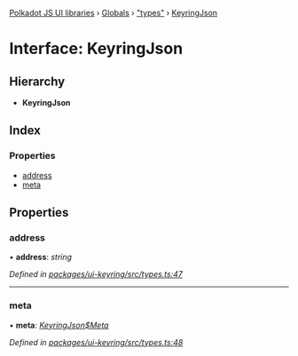 [Polkadot JS UI libraries](../README.md) › [Globals](../globals.md) › ["types"](../modules/_types_.md) › [KeyringJson](_types_.keyringjson.md)

# Interface: KeyringJson

## Hierarchy

* **KeyringJson**

## Index

### Properties

* [address](_types_.keyringjson.md#address)
* [meta](_types_.keyringjson.md#meta)

## Properties

###  address

• **address**: *string*

*Defined in [packages/ui-keyring/src/types.ts:47](https://github.com/polkadot-js/ui/blob/a7acf8fd/packages/ui-keyring/src/types.ts#L47)*

___

###  meta

• **meta**: *[KeyringJson$Meta](_types_.keyringjson_meta.md)*

*Defined in [packages/ui-keyring/src/types.ts:48](https://github.com/polkadot-js/ui/blob/a7acf8fd/packages/ui-keyring/src/types.ts#L48)*
